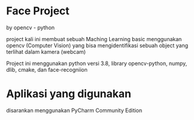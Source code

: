 # Face Project 
by opencv - python

project kali ini membuat sebuah Maching Learning basic menggunakan opencv (Computer Vision) yang bisa mengidentifikasi sebuah object yang terlihat dalam kamera (webcam)

Project ini menggunakan python versi 3.8, library opencv-python, numpy, dlib, cmake, dan face-recogniion

# Aplikasi yang digunakan
disarankan menggunakan PyCharm Community Edition

